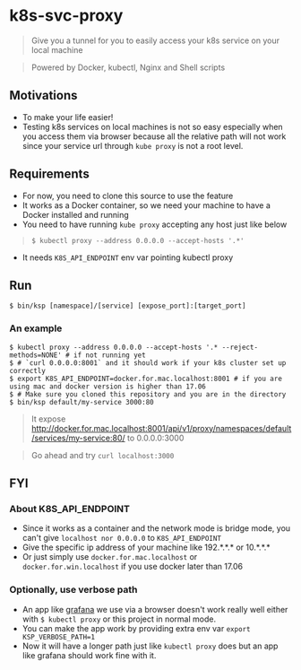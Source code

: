 # k8s-svc-proxy
> Give you a tunnel for you to easily access your k8s service on your local machine

> Powered by Docker, kubectl, Nginx and Shell scripts

## Motivations
- To make your life easier!
- Testing k8s services on local machines is not so easy especially when you access them via browser because all the relative path will not work since your service url through `kube proxy` is not a root level.

## Requirements

- For now, you need to clone this source to use the feature
- It works as a Docker container, so we need your machine to have a Docker installed and running
- You need to have running `kube proxy` accepting any host just like below
> `$ kubectl proxy --address 0.0.0.0 --accept-hosts '.*'`
- It needs `K8S_API_ENDPOINT` env var pointing kubectl proxy


## Run

`$ bin/ksp [namespace]/[service] [expose_port]:[target_port]`

### An example
```shell
$ kubectl proxy --address 0.0.0.0 --accept-hosts '.* --reject-methods=NONE' # if not running yet
$ # `curl 0.0.0.0:8001` and it should work if your k8s cluster set up correctly
$ export K8S_API_ENDPOINT=docker.for.mac.localhost:8001 # if you are using mac and docker version is higher than 17.06
$ # Make sure you cloned this repository and you are in the directory
$ bin/ksp default/my-service 3000:80
```
> It expose http://docker.for.mac.localhost:8001/api/v1/proxy/namespaces/default/services/my-service:80/ to 0.0.0.0:3000

> Go ahead and try `curl localhost:3000`

## FYI

### About K8S_API_ENDPOINT

- Since it works as a container and the network mode is bridge mode, you can't give `localhost nor 0.0.0.0` to `K8S_API_ENDPOINT`
- Give the specific ip address of your machine like 192.\*.\*.\* or 10.\*.\*.\*
- Or just simply use `docker.for.mac.localhost` or `docker.for.win.localhost` if you use docker later than 17.06

### Optionally, use verbose path

- An app like [grafana](https://kubeapps.com/charts/stable/grafana) we use via a browser doesn't work really well either with `$ kubectl proxy` or this project in normal mode.
- You can make the app work by providing extra env var `export KSP_VERBOSE_PATH=1`
- Now it will have a longer path just like `kubectl proxy` does but an app like grafana should work fine with it.
